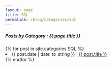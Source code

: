 ```yaml
---
layout: page
title: SQL
permalink: /blog/categories/sql
---
```


<h5> Posts by Category : {{ page.title }} </h5>

<div class="card">
{% for post in site.categories.SQL %}
 <li class="category-posts"><span>{{ post.date | date_to_string }}</span> &nbsp; <a href="{{ post.url }}">{{ post.title }}</a></li>
{% endfor %}
</div>
